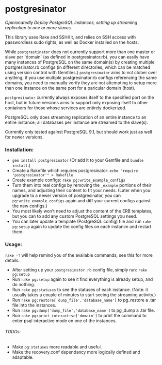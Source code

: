 postgresinator
============

*Opinionatedly Deploy PostgreSQL instances, setting up streaming replication to one or more slaves.*

This library uses Rake and SSHKit, and relies on SSH access with passwordless sudo rights, as well as Docker installed on the hosts.

While `postgrestinator` does not currently support more than one master or slave per 'domain' (as defined in postgresinator.rb), you can easily have many instances of PostgreSQL on the same domain(s) by creating multiple postgresinator.rb configs (in different directories, which can be matched using version control with Gemfiles.) `postgresinator` aims to not clober over anything; if you use multiple postgresinator.rb configs referencing the same domains, you need to manually verify they are not attempting to setup more than one instance on the same port for a paricular domain (host).

`postgresinator` currently always exposes itself to the specified port on the host, but in future versions aims to support only exposing itself to other containers for those whose services are entirely dockerized.

PostgreSQL only does streaming replication of an entire instance to an entire instance; all databases per instance are streamed to the slave(s).

Currently only tested against PostgreSQL 9.1, but should work just as well for newer versions.

### Installation:
* `gem install postgresinator` (Or add it to your Gemfile and `bundle install`.)
* Create a Rakefile which requires postgresinator:
`echo "require 'postgresinator'" > Rakefile`
* Create example configs:
`rake pg:write_example_configs`
* Turn them into real configs by removing the `_example` portions of their names, and adjusting their content to fit your needs. (Later when you upgrade to a newer version of postgresinator, you can `pg:write_example_configs` again and diff your current configs against the new configs.)
* You most likely won't need to adjust the content of the ERB templates, but you can to add any custom PostgreSQL settings you need.
* You can later update a template (PostgreSQL config) file and run `rake pg:setup` again to update the config files on each instance and restart them.

### Usage:
`rake -T` will help remind you of the available commands, see this for more details.
* After setting up your `postgresinator.rb` config file, simply run:
`rake pg:setup`
* Run `rake pg:setup` again to see it find everything is already setup, and do nothing.
* Run `rake pg:statuses` to see the statuses of each instance. (Note: it usually takes a couple of minutes to start seeing the streaming activity.)
* Run `rake pg:restore['dump_file','database_name']` to pg_restore a .tar file into the instances.
* Run `rake pg:dump['dump_file','database_name']` to pg_dump a .tar file.
* Run `rake pg:print_interactive['domain']` to print the command to enter psql interactive mode on one of the instances.

###### TODOs:
* Make `pg:statuses` more readable and useful.
* Make the recovery.conf dependancy more logically defined and adaptable.
